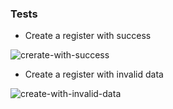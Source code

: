 ### Tests

- Create a register with success

![crerate-with-success](https://user-images.githubusercontent.com/40812575/178658753-2e256e71-d123-4a4e-8525-c85c1102fee1.png)


- Create a register with invalid data

![create-with-invalid-data](https://user-images.githubusercontent.com/40812575/178658775-5686a768-c1fc-41df-8c14-053722795b98.png)
